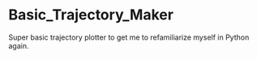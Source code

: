 # Basic_Trajectory_Maker
Super basic trajectory plotter to get me to refamiliarize myself in Python again.
